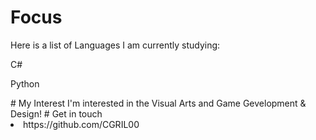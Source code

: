 # Focus
<p> Here is a list of Languages I am currently studying: <br>
<p> C# <br>
<p> Python </p>
 # My Interest 
I'm interested in the Visual Arts and Game Gevelopment & Design!
# Get in touch
<li> https://github.com/CGRIL00
